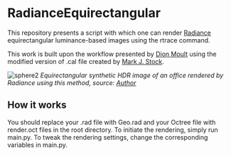 # RadianceEquirectangular

This repository presents a script with which one can render [Radiance](https://www.radiance-online.org) equirectangular luminance-based images using the rtrace command.

This work is built upon the workflow presented by [Dion Moult](https://thinkmoult.com/create-360-vr-panoramas-with-radiance.html) using the modified version of .cal file created by [Mark J. Stock](http://markjstock.org/).

![sphere2](https://user-images.githubusercontent.com/47574645/140939877-2a10de78-d97a-4a97-a885-effacf5d4054.jpg)
*Equirectangular synthetic HDR image of an office rendered by Radiance using this method, source: [Author](https://github.com/maqorbani)*


## How it works

You should replace your .rad file with Geo.rad and your Octree file with render.oct files in the root directory. To initiate the rendering, simply run main.py.
To tweak the rendering settings, change the corresponding variables in main.py.
